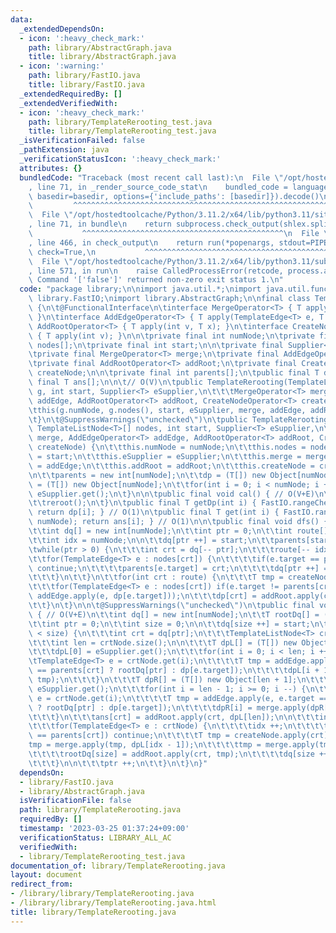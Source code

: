 ```yaml
---
data:
  _extendedDependsOn:
  - icon: ':heavy_check_mark:'
    path: library/AbstractGraph.java
    title: library/AbstractGraph.java
  - icon: ':warning:'
    path: library/FastIO.java
    title: library/FastIO.java
  _extendedRequiredBy: []
  _extendedVerifiedWith:
  - icon: ':heavy_check_mark:'
    path: library/TemplateRerooting_test.java
    title: library/TemplateRerooting_test.java
  _isVerificationFailed: false
  _pathExtension: java
  _verificationStatusIcon: ':heavy_check_mark:'
  attributes: {}
  bundledCode: "Traceback (most recent call last):\n  File \"/opt/hostedtoolcache/Python/3.11.2/x64/lib/python3.11/site-packages/onlinejudge_verify/documentation/build.py\"\
    , line 71, in _render_source_code_stat\n    bundled_code = language.bundle(stat.path,\
    \ basedir=basedir, options={'include_paths': [basedir]}).decode()\n          \
    \         ^^^^^^^^^^^^^^^^^^^^^^^^^^^^^^^^^^^^^^^^^^^^^^^^^^^^^^^^^^^^^^^^^^^^^^^^^^^^^^^^^\n\
    \  File \"/opt/hostedtoolcache/Python/3.11.2/x64/lib/python3.11/site-packages/onlinejudge_verify/languages/user_defined.py\"\
    , line 71, in bundle\n    return subprocess.check_output(shlex.split(command))\n\
    \           ^^^^^^^^^^^^^^^^^^^^^^^^^^^^^^^^^^^^^^^^^^^^^\n  File \"/opt/hostedtoolcache/Python/3.11.2/x64/lib/python3.11/subprocess.py\"\
    , line 466, in check_output\n    return run(*popenargs, stdout=PIPE, timeout=timeout,\
    \ check=True,\n           ^^^^^^^^^^^^^^^^^^^^^^^^^^^^^^^^^^^^^^^^^^^^^^^^^^^^^^^^^\n\
    \  File \"/opt/hostedtoolcache/Python/3.11.2/x64/lib/python3.11/subprocess.py\"\
    , line 571, in run\n    raise CalledProcessError(retcode, process.args,\nsubprocess.CalledProcessError:\
    \ Command '['false']' returned non-zero exit status 1.\n"
  code: "package library;\n\nimport java.util.*;\nimport java.util.function.*;\nimport\
    \ library.FastIO;\nimport library.AbstractGraph;\n\nfinal class TemplateRerooting<T>\
    \ {\n\t@FunctionalInterface\n\tinterface MergeOperator<T> { T apply(T x1, T x2);\
    \ }\n\tinterface AddEdgeOperator<T> { T apply(TemplateEdge<T> e, T x); }\n\tinterface\
    \ AddRootOperator<T> { T apply(int v, T x); }\n\tinterface CreateNodeOperator<T>\
    \ { T apply(int v); }\n\n\tprivate final int numNode;\n\tprivate final TemplateListNode<T>\
    \ nodes[];\n\tprivate final int start;\n\n\tprivate final Supplier<T> eSupplier;\n\
    \tprivate final MergeOperator<T> merge;\n\tprivate final AddEdgeOperator<T> addEdge;\n\
    \tprivate final AddRootOperator<T> addRoot;\n\tprivate final CreateNodeOperator<T>\
    \ createNode;\n\n\tprivate final int parents[];\n\tpublic final T dp[];\n\tpublic\
    \ final T ans[];\n\n\t// O(V)\n\tpublic TemplateRerooting(TemplateListGraph<T>\
    \ g, int start, Supplier<T> eSupplier,\n\t\t\tMergeOperator<T> merge, AddEdgeOperator<T>\
    \ addEdge, AddRootOperator<T> addRoot, CreateNodeOperator<T> createNode) {\n\t\
    \tthis(g.numNode, g.nodes(), start, eSupplier, merge, addEdge, addRoot, createNode);\n\
    \t}\n\t@SuppressWarnings(\"unchecked\")\n\tpublic TemplateRerooting(int numNode,\
    \ TemplateListNode<T>[] nodes, int start, Supplier<T> eSupplier,\n\t\t\tMergeOperator<T>\
    \ merge, AddEdgeOperator<T> addEdge, AddRootOperator<T> addRoot, CreateNodeOperator<T>\
    \ createNode) {\n\t\tthis.numNode = numNode;\n\t\tthis.nodes = nodes;\n\t\tthis.start\
    \ = start;\n\t\tthis.eSupplier = eSupplier;\n\t\tthis.merge = merge;\n\t\tthis.addEdge\
    \ = addEdge;\n\t\tthis.addRoot = addRoot;\n\t\tthis.createNode = createNode;\n\
    \n\t\tparents = new int[numNode];\n\t\tdp = (T[]) new Object[numNode];\n\t\tans\
    \ = (T[]) new Object[numNode];\n\t\tfor(int i = 0; i < numNode; i ++) dp[i] =\
    \ eSupplier.get();\n\t}\n\n\tpublic final void cal() { // O(V+E)\n\t\tdfs();\n\
    \t\treroot();\n\t}\n\tpublic final T getDp(int i) { FastIO.rangeCheck(i, numNode);\
    \ return dp[i]; } // O(1)\n\tpublic final T get(int i) { FastIO.rangeCheck(i,\
    \ numNode); return ans[i]; } // O(1)\n\n\tpublic final void dfs() { // O(V+E)\n\
    \t\tint dq[] = new int[numNode];\n\t\tint ptr = 0;\n\t\tint route[] = new int[numNode];\n\
    \t\tint idx = numNode;\n\n\t\tdq[ptr ++] = start;\n\t\tparents[start] = -1;\n\t\
    \twhile(ptr > 0) {\n\t\t\tint crt = dq[-- ptr];\n\t\t\troute[-- idx] = crt;\n\t\
    \t\tfor(TemplateEdge<T> e : nodes[crt]) {\n\t\t\t\tif(e.target == parents[crt])\
    \ continue;\n\t\t\t\tparents[e.target] = crt;\n\t\t\t\tdq[ptr ++] = e.target;\n\
    \t\t\t}\n\t\t}\n\t\tfor(int crt : route) {\n\t\t\tT tmp = createNode.apply(crt);\n\
    \t\t\tfor(TemplateEdge<T> e : nodes[crt]) if(e.target != parents[crt]) tmp = merge.apply(tmp,\
    \ addEdge.apply(e, dp[e.target]));\n\t\t\tdp[crt] = addRoot.apply(crt, tmp);\n\
    \t\t}\n\t}\n\n\t@SuppressWarnings(\"unchecked\")\n\tpublic final void reroot()\
    \ { // O(V+E)\n\t\tint dq[] = new int[numNode];\n\t\tT rootDq[] = (T[]) new Object[numNode];\n\
    \t\tint ptr = 0;\n\t\tint size = 0;\n\n\t\tdq[size ++] = start;\n\t\twhile(ptr\
    \ < size) {\n\t\t\tint crt = dq[ptr];\n\t\t\tTemplateListNode<T> crtNode = nodes[crt];\n\
    \t\t\tint len = crtNode.size();\n\n\t\t\tT dpL[] = (T[]) new Object[len + 1];\n\
    \t\t\tdpL[0] = eSupplier.get();\n\t\t\tfor(int i = 0; i < len; i ++) {\n\t\t\t\
    \tTemplateEdge<T> e = crtNode.get(i);\n\t\t\t\tT tmp = addEdge.apply(e, e.target\
    \ == parents[crt] ? rootDq[ptr] : dp[e.target]);\n\t\t\t\tdpL[i + 1] = merge.apply(dpL[i],\
    \ tmp);\n\t\t\t}\n\t\t\tT dpR[] = (T[]) new Object[len + 1];\n\t\t\tdpR[len] =\
    \ eSupplier.get();\n\t\t\tfor(int i = len - 1; i >= 0; i --) {\n\t\t\t\tTemplateEdge<T>\
    \ e = crtNode.get(i);\n\t\t\t\tT tmp = addEdge.apply(e, e.target == parents[crt]\
    \ ? rootDq[ptr] : dp[e.target]);\n\t\t\t\tdpR[i] = merge.apply(dpR[i + 1], tmp);\n\
    \t\t\t}\n\t\t\tans[crt] = addRoot.apply(crt, dpL[len]);\n\n\t\t\tint idx = 0;\n\
    \t\t\tfor(TemplateEdge<T> e : crtNode) {\n\t\t\t\tidx ++;\n\t\t\t\tif(e.target\
    \ == parents[crt]) continue;\n\t\t\t\tT tmp = createNode.apply(crt);\n\t\t\t\t\
    tmp = merge.apply(tmp, dpL[idx - 1]);\n\t\t\t\ttmp = merge.apply(tmp, dpR[idx]);\n\
    \t\t\t\trootDq[size] = addRoot.apply(crt, tmp);\n\t\t\t\tdq[size ++] = e.target;\n\
    \t\t\t}\n\n\t\t\tptr ++;\n\t\t}\n\t}\n}"
  dependsOn:
  - library/FastIO.java
  - library/AbstractGraph.java
  isVerificationFile: false
  path: library/TemplateRerooting.java
  requiredBy: []
  timestamp: '2023-03-25 01:37:24+09:00'
  verificationStatus: LIBRARY_ALL_AC
  verifiedWith:
  - library/TemplateRerooting_test.java
documentation_of: library/TemplateRerooting.java
layout: document
redirect_from:
- /library/library/TemplateRerooting.java
- /library/library/TemplateRerooting.java.html
title: library/TemplateRerooting.java
---
```

